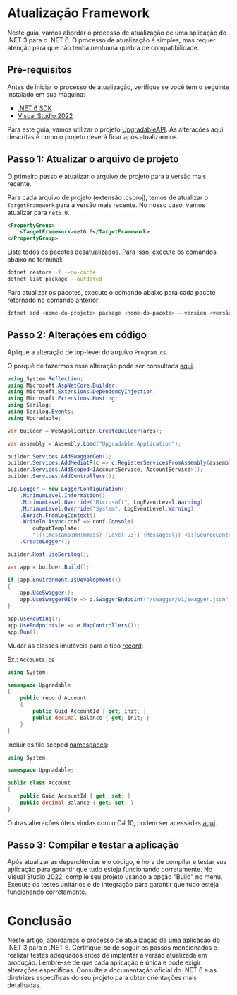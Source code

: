 # Atualização Framework

Neste guia, vamos abordar o processo de atualização de uma aplicação do .NET 3
para o .NET 6. O processo de atualização é simples, mas requer atenção para que 
não tenha nenhuma quebra de compatibilidade.

## Pré-requisitos
Antes de iniciar o processo de atualização, verifique se você tem o seguinte 
instalado em sua máquina:

- [.NET 6 SDK](https://dotnet.microsoft.com/download/dotnet/6.0)
- [Visual Studio 2022](https://visualstudio.microsoft.com/pt-br/downloads/)

Para este guia, vamos utilizar o projeto [UpgradableAPI](https://github.com/Dalmazox/upgradable). As alterações aqui descritas
é como o projeto deverá ficar após atualizarmos.

## Passo 1: Atualizar o arquivo de projeto
O primeiro passo é atualizar o arquivo de projeto para a versão mais recente.

Para cada arquivo de projeto (extensão .csproj), temos de atualizar o `TargetFramework` para a versão mais recente. No nosso caso, vamos atualizar para `net6.0`.
```xml
<PropertyGroup>
    <TargetFramework>net6.0</TargetFramework>
</PropertyGroup>
```

Liste todos os pacotes desatualizados. Para isso, execute os comandos abaixo no terminal:
```bash
dotnet restore -f --no-cache
dotnet list package --outdated
```

Para atualizar os pacotes, execute o comando abaixo para cada pacote retornado no comando anterior:
```bash
dotnet add <nome-do-projeto> package <nome-do-pacote> --version <versão>
```

## Passo 2: Alterações em código

Aplique a alteração de top-level do arquivo `Program.cs`.

O porquê de fazermos essa alteração pode ser consultada [aqui](https://learn.microsoft.com/en-us/dotnet/csharp/fundamentals/program-structure/top-level-statements).

```csharp
using System.Reflection;
using Microsoft.AspNetCore.Builder;
using Microsoft.Extensions.DependencyInjection;
using Microsoft.Extensions.Hosting;
using Serilog;
using Serilog.Events;
using Upgradable;

var builder = WebApplication.CreateBuilder(args);

var assembly = Assembly.Load("Upgradable.Application");

builder.Services.AddSwaggerGen();
builder.Services.AddMediatR(c => c.RegisterServicesFromAssembly(assembly));
builder.Services.AddScoped<IAccountService, AccountService>();
builder.Services.AddControllers();

Log.Logger = new LoggerConfiguration()
    .MinimumLevel.Information()
    .MinimumLevel.Override("Microsoft", LogEventLevel.Warning)
    .MinimumLevel.Override("System", LogEventLevel.Warning)
    .Enrich.FromLogContext()
    .WriteTo.Async(conf => conf.Console(
        outputTemplate:
        "[{Timestamp:HH:mm:ss} {Level:u3}] {Message:lj} <s:{SourceContext}>{NewLine}{Exception}"))
    .CreateLogger();

builder.Host.UseSerilog();

var app = builder.Build();

if (app.Environment.IsDevelopment())
{
    app.UseSwagger();
    app.UseSwaggerUI(o => o.SwaggerEndpoint("/swagger/v1/swagger.json", "Upgradable"));
}

app.UseRouting();
app.UseEndpoints(e => e.MapControllers());
app.Run();
```
Mudar as classes imutáveis para o tipo [record](https://learn.microsoft.com/en-us/dotnet/csharp/language-reference/builtin-types/record):

Ex.: `Accounts.cs`
```csharp
using System;

namespace Upgradable
{
    public record Account
    {
        public Guid AccountId { get; init; }
        public decimal Balance { get; init; }
    }
}
```
Incluir os file scoped [namespaces](https://learn.microsoft.com/en-us/dotnet/csharp/language-reference/proposals/csharp-10.0/file-scoped-namespaces):
```csharp
using System;

namespace Upgradable;

public class Account
{
    public Guid AccountId { get; set; }
    public decimal Balance { get; set; }
}
```
Outras alterações úteis vindas com o C# 10, podem ser acessadas [aqui](https://learn.microsoft.com/pt-br/dotnet/csharp/whats-new/csharp-10).

## Passo 3: Compilar e testar a aplicação
Após atualizar as dependências e o código, é hora de compilar e testar sua aplicação para garantir que tudo esteja funcionando corretamente. 
No Visual Studio 2022, compile seu projeto usando a opção "Build" no menu. Execute os testes unitários e de 
integração para garantir que tudo esteja funcionando corretamente.

# Conclusão
Neste artigo, abordamos o processo de atualização de uma aplicação do .NET 3 para o  .NET 6.
Certifique-se de seguir os passos mencionados e realizar testes adequados antes de implantar a versão 
atualizada em produção. Lembre-se de que cada aplicação é única e pode exigir alterações específicas. 
Consulte a documentação oficial do .NET 6 e as diretrizes específicas do seu projeto para obter orientações mais detalhadas.


